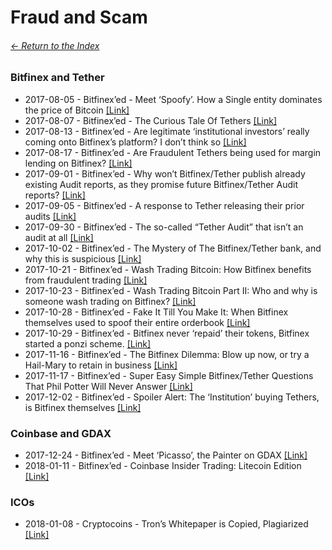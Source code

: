 # Fraud and Scam

###### [<- Return to the Index](/README.md)

### Bitfinex and Tether

* 2017-08-05 - Bitfinex’ed - Meet ‘Spoofy’. How a Single entity dominates the price of Bitcoin [[Link]](https://hackernoon.com/meet-spoofy-how-a-single-entity-dominates-the-price-of-bitcoin-39c711d28eb4)
* 2017-08-07 - Bitfinex’ed - The Curious Tale Of Tethers [[Link]](https://hackernoon.com/the-curious-tale-of-tethers-6b0031eead87)
* 2017-08-13 - Bitfinex’ed - Are legitimate ‘institutional investors’ really coming onto Bitfinex’s platform? I don’t think so [[Link]](https://medium.com/@bitfinexed/are-legitimate-institutional-investors-really-coming-onto-bitfinex-s-platform-i-don-t-think-so-cb4ed5175092)
* 2017-08-17 - Bitfinex’ed - Are Fraudulent Tethers being used for margin lending on Bitfinex? [[Link]](https://medium.com/@bitfinexed/are-fraudulent-tethers-being-used-for-margin-lending-on-bitfinex-5de9dd80f330)
* 2017-09-01 - Bitfinex’ed - Why won’t Bitfinex/Tether publish already existing Audit reports, as they promise future Bitfinex/Tether Audit reports? [[Link]](https://medium.com/@bitfinexed/why-wont-bitfinex-tether-publish-already-existing-audit-reports-as-they-promise-future-bitfinex-51d26d14d226)
* 2017-09-05 - Bitfinex’ed - A response to Tether releasing their prior audits [[Link]](https://medium.com/@bitfinexed/a-response-to-tether-releasing-their-prior-audits-cceab8989c70)
* 2017-09-30 - Bitfinex’ed - The so-called “Tether Audit” that isn’t an audit at all [[Link]](https://medium.com/@bitfinexed/the-so-called-tether-audit-that-isnt-an-audit-at-all-5a40cfcc2a75)
* 2017-10-02 - Bitfinex’ed - The Mystery of The Bitfinex/Tether bank, and why this is suspicious [[Link]](https://medium.com/@bitfinexed/the-mystery-of-the-bitfinex-tether-bank-and-why-this-is-suspicious-a8a6407a1241)
* 2017-10-21 - Bitfinex’ed - Wash Trading Bitcoin: How Bitfinex benefits from fraudulent trading [[Link]](https://medium.com/@bitfinexed/wash-trading-bitcoin-how-bitfinex-benefits-from-fraudulent-trading-8bd66be73215)
* 2017-10-23 - Bitfinex’ed - Wash Trading Bitcoin Part II: Who and why is someone wash trading on Bitfinex? [[Link]](https://medium.com/@bitfinexed/wash-trading-bitcoin-part-ii-who-and-why-is-someone-wash-trading-on-bitfinex-e1c7b5e0b3bb)
* 2017-10-28 - Bitfinex’ed - Fake It Till You Make It: When Bitfinex themselves used to spoof their entire orderbook [[Link]](https://medium.com/@bitfinexed/fake-it-till-you-make-it-when-bitfinex-themselves-used-to-spoof-their-entire-orderbook-18294585338)
* 2017-10-29 - Bitfinex’ed - Bitfinex never ‘repaid’ their tokens, Bitfinex started a ponzi scheme. [[Link]](https://medium.com/@bitfinexed/bitfinex-never-repaid-their-tokens-bitfinex-started-a-ponzi-scheme-86a9291add29)
* 2017-11-16 - Bitfinex’ed - The Bitfinex Dilemma: Blow up now, or try a Hail-Mary to retain in business [[Link]](https://medium.com/@bitfinexed/the-bitfinex-dilemma-blow-up-now-or-try-a-hail-mary-to-retain-in-business-10b9d989359f)
* 2017-11-17 - Bitfinex’ed - Super Easy Simple Bitfinex/Tether Questions That Phil Potter Will Never Answer [[Link]](https://medium.com/@bitfinexed/super-easy-simple-bitfinex-tether-questions-that-phil-potter-will-never-answer-ca564d4e184c)
* 2017-12-02 - Bitfinex’ed - Spoiler Alert: The ‘Institution’ buying Tethers, is Bitfinex themselves [[Link]](https://medium.com/@bitfinexed/spoiler-alert-the-institution-buying-tethers-is-bitfinex-themselves-f56af29ce60c)


### Coinbase and GDAX

* 2017-12-24 - Bitfinex’ed - Meet ‘Picasso’, the Painter on GDAX [[Link]](https://medium.com/@bitfinexed/meet-picasso-the-painter-on-gdax-c478ff8f50e5)
* 2018-01-11 - Bitfinex’ed - Coinbase Insider Trading: Litecoin Edition [[Link]](https://medium.com/@bitfinexed/coinbase-insider-trading-litecoin-edition-be64ead3facc)


### ICOs

* 2018-01-08 - Cryptocoins - Tron’s Whitepaper is Copied, Plagiarized [[Link]](https://hackernoon.com/trons-whitepaper-is-copied-plagiarized-cefce74335ce)
